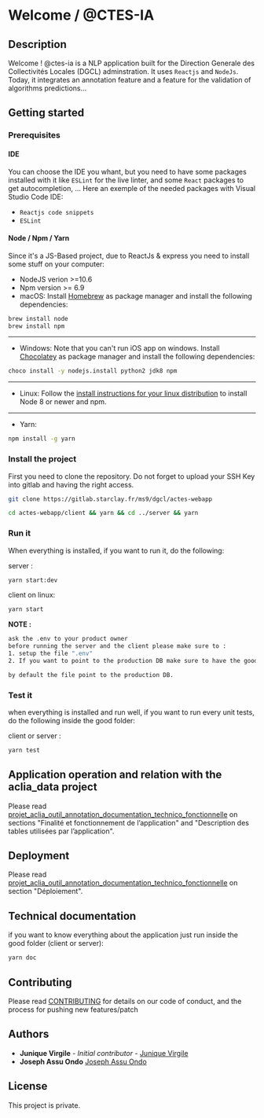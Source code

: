 # Welcome / @CTES-IA

## Description

Welcome ! @ctes-ia is a NLP application built for the Direction Generale des Collectivités Locales (DGCL) adminstration. It uses `Reactjs` and `NodeJs`. Today, it integrates an annotation feature and a feature for the validation of algorithms predictions...

## Getting started

### Prerequisites

#### IDE

You can choose the IDE you whant, but you need to have some packages installed with it like `ESLint` for the live linter, and some `React` packages to get autocompletion, ...
Here an exemple of the needed packages with Visual Studio Code IDE:

- `Reactjs code snippets`
- `ESLint`

#### Node / Npm / Yarn

Since it's a JS-Based project, due to ReactJs & express you need to install some stuff on your computer:

- NodeJS verion >=10.6
- Npm version >= 6.9
- macOS:
  Install [Homebrew](https://brew.sh) as package manager and install the following dependencies:

```bash
brew install node
brew install npm
```
---
- Windows:
  Note that you can't run iOS app on windows.
  Install [Chocolatey](https://chocolatey.org) as package manager and install the following dependencies:

```bash
choco install -y nodejs.install python2 jdk8 npm
```
---
- Linux:
  Follow the [install instructions for your linux distribution](https://nodejs.org/en/download/package-manager/) to install Node 8 or newer and npm.
---
- Yarn:
```bash
npm install -g yarn
```

### Install the project

First you need to clone the repository.
  Do not forget to upload your SSH Key into gitlab and having the right access.

```bash
git clone https://gitlab.starclay.fr/ms9/dgcl/actes-webapp
```

```bash
cd actes-webapp/client && yarn && cd ../server && yarn
```

### Run it

When everything is installed, if you want to run it, do the following:

server :
```bash
yarn start:dev
```

client on linux:
```bash
yarn start
```

**NOTE :**
```bash
ask the .env to your product owner
before running the server and the client please make sure to :
1. setup the file ".env"
2. If you want to point to the production DB make sure to have the good right.

by default the file point to the production DB.
```

### Test it

when everything is installed and run well, if you want to run every unit tests, do the following inside the good folder:

client or server :
```bash
yarn test
```

## Application operation and relation with the aclia_data project
Please read [projet_aclia_outil_annotation_documentation_technico_fonctionnelle](./docs/projet_aclia_outil_annotation_documentation_technico_fonctionnelle_v1.docx) on sections "Finalité et fonctionnement de l’application" and "Description des tables utilisées par l’application".


## Deployment

Please read [projet_aclia_outil_annotation_documentation_technico_fonctionnelle](./docs/projet_aclia_outil_annotation_documentation_technico_fonctionnelle_v1.docx) on section "Déploiement".

## Technical documentation

if you want to know everything about the application just run inside the good folder (client or server):

```bash
yarn doc 
```

## Contributing

Please read [CONTRIBUTING](CONTRIBUTING.md) for details on our code of conduct, and the process for pushing new features/patch

## Authors

* **Junique Virgile** - *Initial contributor* - [Junique Virgile](https://github.com/werayn)
* **Joseph Assu Ondo** [Joseph Assu Ondo](https://www.linkedin.com/in/joseph-assu-ondo-53249298)

## License

This project is private.
